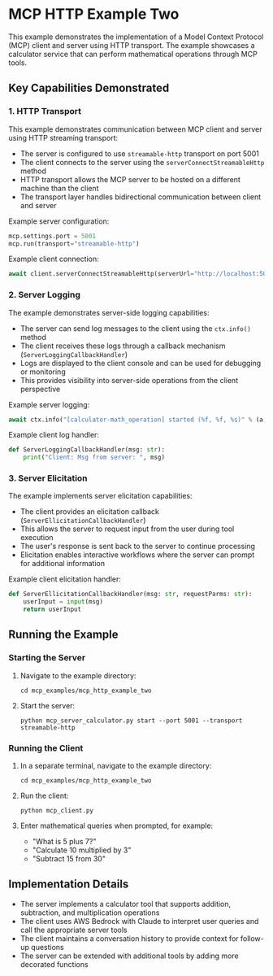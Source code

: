 # MCP HTTP Example Two

This example demonstrates the implementation of a Model Context Protocol (MCP) client and server using HTTP transport. The example showcases a calculator service that can perform mathematical operations through MCP tools.

## Key Capabilities Demonstrated

### 1. HTTP Transport

This example demonstrates communication between MCP client and server using HTTP streaming transport:

- The server is configured to use `streamable-http` transport on port 5001
- The client connects to the server using the `serverConnectStreamableHttp` method
- HTTP transport allows the MCP server to be hosted on a different machine than the client
- The transport layer handles bidirectional communication between client and server

Example server configuration:
```python
mcp.settings.port = 5001
mcp.run(transport="streamable-http")
```

Example client connection:
```python
await client.serverConnectStreamableHttp(serverUrl="http://localhost:5001/mcp")
```

### 2. Server Logging

The example demonstrates server-side logging capabilities:

- The server can send log messages to the client using the `ctx.info()` method
- The client receives these logs through a callback mechanism (`ServerLoggingCallbackHandler`)
- Logs are displayed to the client console and can be used for debugging or monitoring
- This provides visibility into server-side operations from the client perspective

Example server logging:
```python
await ctx.info("[calculator-math_operation] started (%f, %f, %s)" % (a, b, operation))
```

Example client log handler:
```python
def ServerLoggingCallbackHandler(msg: str):
    print("Client: Msg from server: ", msg)
```

### 3. Server Elicitation

The example implements server elicitation capabilities:

- The client provides an elicitation callback (`ServerEllicitationCallbackHandler`)
- This allows the server to request input from the user during tool execution
- The user's response is sent back to the server to continue processing
- Elicitation enables interactive workflows where the server can prompt for additional information

Example client elicitation handler:
```python
def ServerEllicitationCallbackHandler(msg: str, requestParms: str):
    userInput = input(msg)
    return userInput
```

## Running the Example

### Starting the Server

1. Navigate to the example directory:
   ```
   cd mcp_examples/mcp_http_example_two
   ```

2. Start the server:
   ```
   python mcp_server_calculator.py start --port 5001 --transport streamable-http
   ```

### Running the Client

1. In a separate terminal, navigate to the example directory:
   ```
   cd mcp_examples/mcp_http_example_two
   ```

2. Run the client:
   ```
   python mcp_client.py
   ```

3. Enter mathematical queries when prompted, for example:
   - "What is 5 plus 7?"
   - "Calculate 10 multiplied by 3"
   - "Subtract 15 from 30"

## Implementation Details

- The server implements a calculator tool that supports addition, subtraction, and multiplication operations
- The client uses AWS Bedrock with Claude to interpret user queries and call the appropriate server tools
- The client maintains a conversation history to provide context for follow-up questions
- The server can be extended with additional tools by adding more decorated functions
